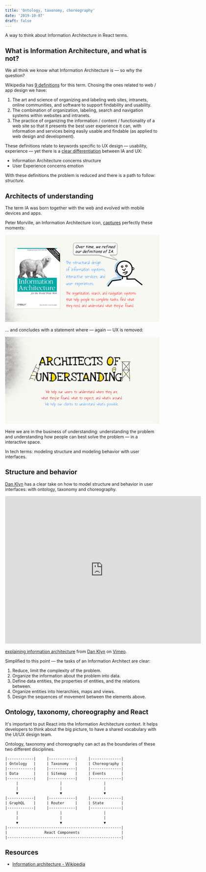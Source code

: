 ```yaml
---
title: 'Ontology, taxonomy, choreography'
date: '2019-10-07'
draft: false
---
```


A way to think about Information Architecture in React terms.

<!--more-->


## What is Information Architecture, and what is not?

We all think we know what Information Architecture is &mdash; so why the question?

Wikipedia has [9 definitions](https://en.wikipedia.org/wiki/Information_architecture) for this term. Chosing the ones related to web / app design we have:

1. The art and science of organizing and labeling web sites, intranets, online communities, and software to support findability and usability.
2. The combination of organization, labeling, search and navigation systems within websites and intranets.
3. The practice of organizing the information / content / functionality of a web site so that it presents the best user experience it can, with information and services being easily usable and findable (as applied to web design and development).

These definitions relate to keywords specific to UX design &mdash; usability, experience &mdash; yet there is a [clear differentiation](https://www.uxbooth.com/articles/the-difference-between-ia-and-ux-design/) between IA and UX:

- Information Architecture concerns structure
- User Experience concerns emotion

With these definitions the problem is reduced and there is a path to follow: *structure*.

## Architects of understanding

The term IA was born together with the web and evolved with mobile devices and apps.

Peter Morville, an Information Architecture icon, [captures](https://prezi.com/aafmvya6bk7t/understanding-information-architecture/
) perfectly these moments:

![IA definition #1](ia-1.png)

... and concludes with a statement where &mdash; again &mdash; UX is removed:

![IA definition #2](ia-2.png)


Here we are in the business of understanding: understanding the problem and understanding how people can best solve the problem &mdash; in a interactive space. 

In tech terms: modeling structure and modeling behavior with user interfaces.

## Structure and behavior

[Dan Klyn](https://www.uxbooth.com/articles/complete-beginners-guide-to-information-architecture/) has a clear take on how to model structure and behavior in user interfaces: with ontology, taxonomy and choreography.

<iframe src="https://player.vimeo.com/video/8866160" width="640" height="480" frameborder="0" allow="autoplay; fullscreen" allowfullscreen></iframe>
<p><a href="https://vimeo.com/8866160">explaining information architecture</a> from <a href="https://vimeo.com/user3007539">Dan Klyn</a> on <a href="https://vimeo.com">Vimeo</a>.</p>

Simplified to this point &mdash; the tasks of an Information Architect are clear:

1. Reduce, limit the complexity of the problem.
2. Organize the information about the problem into data.
3. Define data entities, the properties of entities, and the relations between.
4. Organize entities into hierarchies, maps and views.
5. Design the sequences of movement between the elements above.

## Ontology, taxonomy, choreography and React

It's important to put React into the Information Architecture context. It helps developers to think about the big picture, to have a shared vocabulary with the UI/UX design team.

Ontology, taxonomy and choreography can act as the boundaries of these two different disciplines.

```
|------------|     |------------|     |--------------|
| Ontology   |     | Taxonomy   |     | Choreography | 
|------------|     |------------|     |--------------|
| Data       |     | Sitemap    |     | Events       |
|------------|     |------------|     |--------------|
     |                   |                   |
     |                   |                   |
     ▼                   ▼                   ▼
|------------|     |------------|     |--------------|
| GraphQL    |     | Router     |     | State        |
|------------|     |------------|     |--------------|
     |                   |                   |
     |                   |                   |
     ▼                   ▼                   ▼
|----------------------------------------------------|
|                 React Components                   |
|----------------------------------------------------| 
```


## Resources

- [Information architecture - Wikipedia](https://en.wikipedia.org/wiki/Information_architecture)